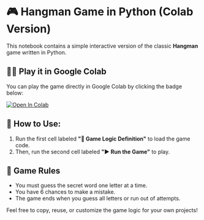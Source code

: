 # 🎮 Hangman Game in Python (Colab Version)

This notebook contains a simple interactive version of the classic **Hangman** game written in Python.

## 🧑‍💻 Play it in Google Colab
You can play the game directly in Google Colab by clicking the badge below:

[![Open In Colab](https://colab.research.google.com/assets/colab-badge.svg)](https://colab.research.google.com/github/victoria-vasilieva/hangman_game/blob/main/Hangman_game.ipynb)


## 📌 How to Use:
1. Run the first cell labeled **"🧠 Game Logic Definition"** to load the game code.
2. Then, run the second cell labeled **"▶️ Run the Game"** to play.


## 🎯 Game Rules
- You must guess the secret word one letter at a time.
- You have 6 chances to make a mistake.
- The game ends when you guess all letters or run out of attempts.

Feel free to copy, reuse, or customize the game logic for your own projects!

